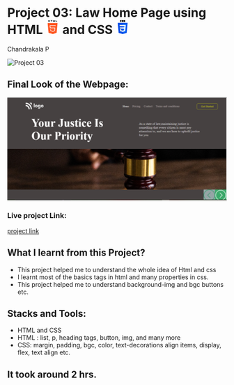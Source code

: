 # Project 03: Law Home Page using HTML ![](./final-look/html-5.png) and CSS ![](./final-look/css-3.png)

Chandrakala P

![Project 03](https://img.shields.io/badge/Project%20-03-green)

## Final Look of the Webpage:

![Final Look of the Website](./final-look/final.PNG)

### Live project Link:

[project link](https://law-home-page-project3.netlify.app/)

## What I learnt from this Project?

- This project helped me to understand the whole idea of Html and css
- I learnt most of the basics tags in html and many properties in css.
- This project helped me to understand background-img and bgc buttons etc.

## Stacks and Tools:

- HTML and CSS
- HTML : list, p, heading tags, button, img, and many more
- CSS: margin, padding, bgc, color, text-decorations align items, display, flex, text align etc.

## It took around 2 hrs.
